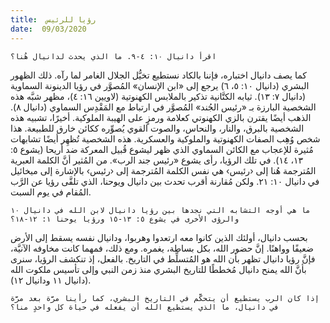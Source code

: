 ```yaml
---
title:  رؤيا للرئيس
date:  09/03/2020
---
```


`اقرأ دانيال ١٠: ٤-٩. ما الذي يحدث لدانيال هُنا؟`

كما يصف دانيال اختباره، فإننا بالكاد نستطيع تخيُّل الجلال الغامر لما رآه. ذلك الظهور البشري (دانيال ١٠: ٥، ٦) يرجع إلى «ابن الإنسان» المُصوَّر في رؤيا الدينونة السماوية (دانيال ٧: ١٣). ثيابه الكتَّانية تذكير بالملابس الكهنوتية (لاويين ١٦: ٤)، مظهر شبَّه هذه الشخصية البارزة بـ «رئيس الجُند» المُصوَّر في ارتباط مع المَقْدِس السماوي (دانيال ٨). الذهب أيضًا يقترن بالزي الكهنوتي كعلامة ورمزٍ على الهيبة الملوكية. أخيرًا، تشبيه هذه الشخصية بالبرق، والنار، والنحاس، والصوت القوي يُصوِّره ككائن خارق للطبيعة. هذا شخص وُهِب الصفات الكهنوتية والملوكية والعسكرية. هذه الشخصية تُظهِر أيضًا تشابهات مُثيرة للإعجاب مع الكائن السماوي الذي ظهر ليشوع قُبيل المعركة ضد أريحا (يشوع ٥: ١٣، ١٤). في تلك الرؤيا، رأى يشوع «رئيس جند الرب». من المُثير أنَّ الكلمة العبرية المُترجمة هُنا إلى ‹رئيس› هي نفس الكلمة المُترجمة إلى ‹رئيس› بالإشارة إلى ميخائيل في دانيال ١٠: ٢١. ولكن مُقارنة أقرب تحدث بين دانيال ويوحنا، الذي تلقَّى رؤيا عن الرَّب المُقام في يوم السبت.

`ما هي أوجه التشابه التي نجدها بين رؤيا دانيال لابن الله في دانيال ١٠ والرؤى الأخرى في يشوع ٥: ١٣-١٥ ورؤيا يوحنا ١: ١٢-١٨؟`

بحسب دانيال، أولئك الذين كانوا معه ارتعدوا وهربوا، ودانيال نفسه يسقط إلى الأرض ضعيفًا وواهنًا. إنَّ حضور الله، بكل بساطة، يغمره. ومع ذلك، فمهما كانت مخاوفه الآنيَّة، فإنَّ رؤيا دانيال تظهر بأن الله هو المُتسلِّط في التاريخ. بالفعل، إذ تنكشف الرؤيا، سنرى بأنَّ الله يمنح دانيال مُخططًا للتاريخ البشري منذ زمن النبي وإلى تأسيس ملكوت الله (دانيال ١١ ودانيال ١٢).

`إذا كان الرب يستطيع أن يتحكَّم في التاريخ البشري، كما رأينا مرَّة بعد مرَّة في دانيال، ما الذي يستطيع الله أن يفعله في حياة كل واحدٍ منا؟`